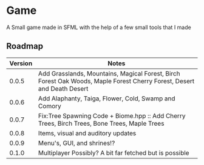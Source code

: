# Game
A Small game made in SFML with the help of a few small tools that I made


## Roadmap

| Version | Notes                                                                    | 
| ---     | ---                                                                      |
|  0.0.5  | Add Grasslands, Mountains, Magical Forest, Birch Forest Oak Woods, Maple Forest Cherry Forest, Desert and Death Desert                    |
|  0.0.6  | Add Alaphanty, Taiga, Flower, Cold, Swamp and Comory                  |
|  0.0.7  | Fix:Tree Spawning Code + Biome.hpp :: Add Cherry Trees, Birch Trees, Bone Trees, Maple Trees  |
|  0.0.8  | Items, visual and auditory updates                                    |
|  0.0.9  | Menu's, GUI, and shrines!?                                            |
|  0.1.0  | Multiplayer Possibly? A bit far fetched but is possible               |

